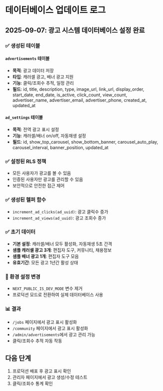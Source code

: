 # 데이터베이스 업데이트 로그

## 2025-09-07: 광고 시스템 데이터베이스 설정 완료

### ✅ 생성된 테이블

#### `advertisements` 테이블
- **목적**: 광고 데이터 저장
- **타입**: 캐러셀 광고, 배너 광고 지원
- **기능**: 클릭/조회수 추적, 일정 관리
- **필드**: id, title, description, type, image_url, link_url, display_order, start_date, end_date, is_active, click_count, view_count, advertiser_name, advertiser_email, advertiser_phone, created_at, updated_at

#### `ad_settings` 테이블  
- **목적**: 전역 광고 표시 설정
- **기능**: 캐러셀/배너 on/off, 자동재생 설정
- **필드**: id, show_top_carousel, show_bottom_banner, carousel_auto_play, carousel_interval, banner_position, updated_at

### ✅ 설정된 RLS 정책
- 모든 사용자가 광고를 볼 수 있음
- 인증된 사용자만 광고를 관리할 수 있음
- 보안적으로 안전한 접근 제어

### ✅ 생성된 헬퍼 함수
- `increment_ad_clicks(ad_uuid)`: 광고 클릭수 증가
- `increment_ad_views(ad_uuid)`: 광고 조회수 증가

### ✅ 초기 데이터
- **기본 설정**: 캐러셀/배너 모두 활성화, 자동재생 5초 간격
- **샘플 캐러셀 광고 3개**: 편집자 도구, 커뮤니티, 채용정보
- **샘플 배너 광고 1개**: 편집자 도구 모음
- **유효기간**: 모든 광고 1년간 활성 상태

### 🔧 환경 설정 변경
- `NEXT_PUBLIC_IS_DEV_MODE` 변수 제거
- 프로덕션 모드로 전환하여 실제 데이터베이스 사용

### 📊 결과
- `/jobs` 페이지에서 광고 표시 활성화
- `/community` 페이지에서 광고 표시 활성화  
- `/admin/advertisements`에서 광고 관리 가능
- 클릭/조회수 추적 자동 작동

## 다음 단계
1. 프로덕션 배포 후 광고 표시 확인
2. 관리자 페이지에서 광고 생성/수정 테스트
3. 클릭/조회수 통계 확인